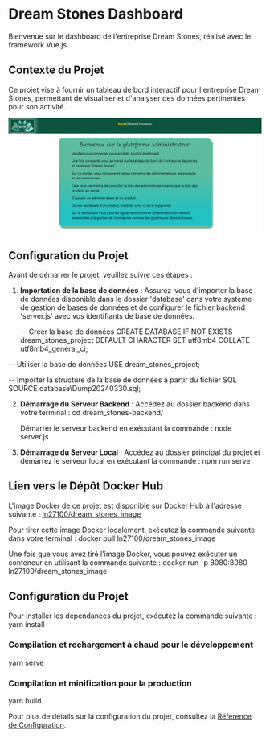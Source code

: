 # Dream Stones Dashboard

Bienvenue sur le dashboard de l'entreprise Dream Stones, réalisé avec le framework Vue.js.

## Contexte du Projet

Ce projet vise à fournir un tableau de bord interactif pour l'entreprise Dream Stones, permettant de visualiser et d'analyser des données pertinentes pour son activité.

![Capture d'écran du tableau de bord](src/assets/screenshot.png)

## Configuration du Projet

Avant de démarrer le projet, veuillez suivre ces étapes :

1. **Importation de la base de données** :
   Assurez-vous d'importer la base de données disponible dans le dossier 'database' dans votre système de gestion de bases de données et de configurer le fichier backend 'server.js' avec vos identifiants de base de données.

   -- Créer la base de données
CREATE DATABASE IF NOT EXISTS dream_stones_project DEFAULT CHARACTER SET utf8mb4 COLLATE utf8mb4_general_ci;

-- Utiliser la base de données
USE dream_stones_project;

-- Importer la structure de la base de données à partir du fichier SQL
SOURCE database\Dump20240330.sql;

2. **Démarrage du Serveur Backend** :
   Accédez au dossier backend dans votre terminal :
cd dream_stones-backend/

    Démarrer le serveur backend en exécutant la commande :
node server.js


3. **Démarrage du Serveur Local** :
Accédez au dossier principal du projet et démarrez le serveur local en exécutant la commande :
npm run serve



## Lien vers le Dépôt Docker Hub

L'image Docker de ce projet est disponible sur Docker Hub à l'adresse suivante :
[ln27100/dream_stones_image](https://hub.docker.com/repository/docker/ln27100/dream_stones_image)

Pour tirer cette image Docker localement, exécutez la commande suivante dans votre terminal :
docker pull ln27100/dream_stones_image

Une fois que vous avez tiré l'image Docker, vous pouvez exécuter un conteneur en utilisant la commande suivante :
docker run -p 8080:8080 ln27100/dream_stones_image


## Configuration du Projet
Pour installer les dépendances du projet, exécutez la commande suivante :
yarn install


### Compilation et rechargement à chaud pour le développement
yarn serve

### Compilation et minification pour la production
yarn build


Pour plus de détails sur la configuration du projet, consultez la [Référence de Configuration](https://cli.vuejs.org/config/).


